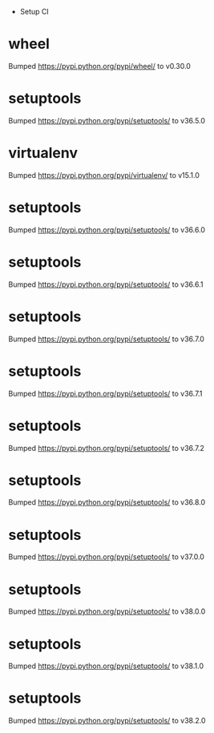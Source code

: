 * Setup CI

# wheel
Bumped https://pypi.python.org/pypi/wheel/ to v0.30.0

# setuptools
Bumped https://pypi.python.org/pypi/setuptools/ to v36.5.0

# virtualenv
Bumped https://pypi.python.org/pypi/virtualenv/ to v15.1.0

# setuptools
Bumped https://pypi.python.org/pypi/setuptools/ to v36.6.0

# setuptools
Bumped https://pypi.python.org/pypi/setuptools/ to v36.6.1

# setuptools
Bumped https://pypi.python.org/pypi/setuptools/ to v36.7.0

# setuptools
Bumped https://pypi.python.org/pypi/setuptools/ to v36.7.1

# setuptools
Bumped https://pypi.python.org/pypi/setuptools/ to v36.7.2

# setuptools
Bumped https://pypi.python.org/pypi/setuptools/ to v36.8.0

# setuptools
Bumped https://pypi.python.org/pypi/setuptools/ to v37.0.0

# setuptools
Bumped https://pypi.python.org/pypi/setuptools/ to v38.0.0

# setuptools
Bumped https://pypi.python.org/pypi/setuptools/ to v38.1.0

# setuptools
Bumped https://pypi.python.org/pypi/setuptools/ to v38.2.0
